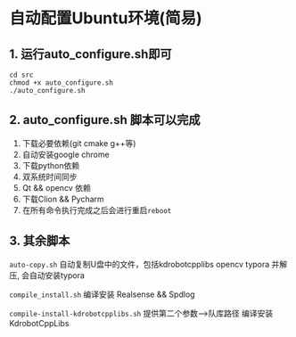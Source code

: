 # 自动配置Ubuntu环境(简易)

## 1. 运行auto_configure.sh即可

```shell
cd src
chmod +x auto_configure.sh
./auto_configure.sh
```

## 2. auto_configure.sh 脚本可以完成

1. 下载必要依赖(git cmake g++等)
2. 自动安装google chrome
3. 下载python依赖
4. 双系统时间同步
5. Qt && opencv 依赖
6. 下载Clion && Pycharm
7. 在所有命令执行完成之后会进行重启`reboot`

## 3. 其余脚本

`auto-copy.sh` 自动复制U盘中的文件，包括kdrobotcpplibs opencv typora 并解压, 会自动安装typora

`compile_install.sh` 编译安装 Realsense && Spdlog

`compile-install-kdrobotcpplibs.sh` 提供第二个参数-->队库路径 编译安装 KdrobotCppLibs

